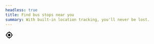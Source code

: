 ```yaml
---
headless: true
title: Find bus stops near you
summary: With built-in location tracking, you'll never be lost.
---
```

<svg xmlns="http://www.w3.org/2000/svg" height="24" viewBox="0 0 24 24" width="24" class="fill-current"><path d="M0 0h24v24H0V0z" fill="none"/><path d="M12 8c-2.21 0-4 1.79-4 4s1.79 4 4 4 4-1.79 4-4-1.79-4-4-4zm8.94 3c-.46-4.17-3.77-7.48-7.94-7.94V1h-2v2.06C6.83 3.52 3.52 6.83 3.06 11H1v2h2.06c.46 4.17 3.77 7.48 7.94 7.94V23h2v-2.06c4.17-.46 7.48-3.77 7.94-7.94H23v-2h-2.06zM12 19c-3.87 0-7-3.13-7-7s3.13-7 7-7 7 3.13 7 7-3.13 7-7 7z"/></svg>
